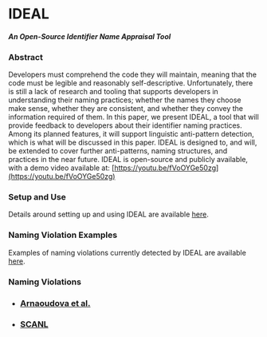 # IDEAL

#### _An Open-Source Identifier Name Appraisal Tool_

### Abstract

Developers must comprehend the code they will maintain, meaning that the code must be legible and reasonably
self-descriptive. Unfortunately, there is still a lack of research and tooling that supports developers in understanding
their naming practices; whether the names they choose make sense, whether they are consistent, and whether they convey
the information required of them. In this paper, we present IDEAL, a tool that will provide feedback to developers about
their identifier naming practices. Among its planned features, it will support linguistic anti-pattern detection, which
is what will be discussed in this paper. IDEAL is designed to, and will, be extended to cover further anti-patterns,
naming structures, and practices in the near future. IDEAL is open-source and publicly available, with a demo video
available at: [https://youtu.be/fVoOYGe50zg](https://youtu.be/fVoOYGe50zg)

### Setup and Use

Details around setting up and using IDEAL are available [here](documentaion/SetupAndUse.md).

### Naming Violation Examples

Examples of naming violations currently detected by IDEAL are available [here](documentaion/ViolationExamples.md).

### Naming Violations
- ### [Arnaoudova et al.](documentaion/AntiPatternRules_Arnaoudova.md)
- ### [SCANL](documentaion/AntiPatternRules_SCANL.md)
